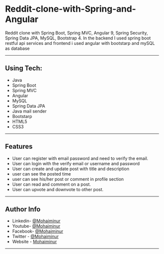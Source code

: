 # Reddit-clone-with-Spring-and-Angular
 Reddit clone with Spring Boot, Spring MVC, Angular 9, Spring Security, Spring Data JPA, MySQL, Bootstrap 4.
In the backend I used spring boot restful api services and frontend i used angular with bootstarp and mySQL as database

---
## Using Tech:

* Java
* Spring Boot
* Spring MVC
* Angular
* MySQL
* Spring Data JPA
* Java mail sender
* Bootstarp
* HTML5
* CSS3


---
## Features

*	User can register with email password and need to verify the email. 
* User can login with the verify email or username and password
* User can  create and update post with title and description
* user can see the posted time
* user can see his/her post or comment in profile section
* User can read and comment on a  post. 
* User can upvote and downvote to other post.


---


## Author Info
- Linkedin- [@Mohaiminur](https://www.linkedin.com/in/mohaiminur/)
- Youtube- [@Mohaiminur](https://www.youtube.com/channel/UC5MlwVt5vXtpHvgDHxbgqmw)
- Facebook- [@Mohaiminur](https://facebook.com/mohaiminur404)
- Twitter - [@Mohaiminur](https://twitter.com/mohaiminur404)
- Website - [Mohaiminur](https://mohaiminur.ml)

---
